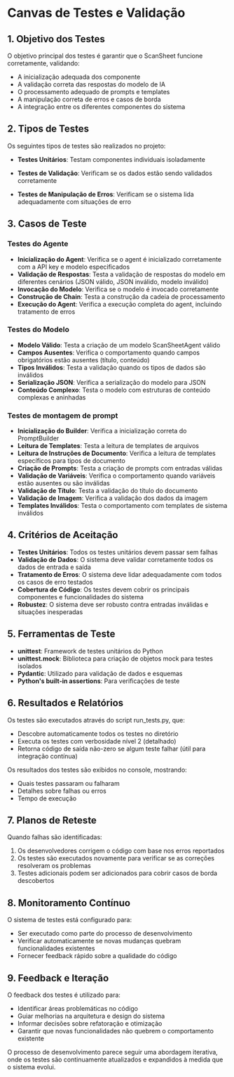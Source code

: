 # Canvas de Testes e Validação

## 1. Objetivo dos Testes
O objetivo principal dos testes é garantir que o ScanSheet funcione corretamente, validando:
- A inicialização adequada dos componente
- A validação correta das respostas do modelo de IA
- O processamento adequado de prompts e templates
- A manipulação correta de erros e casos de borda
- A integração entre os diferentes componentes do sistema

## 2. Tipos de Testes
Os seguintes tipos de testes são realizados no projeto:

- **Testes Unitários**: Testam componentes individuais isoladamente

- **Testes de Validação**: Verificam se os dados estão sendo validados corretamente

- **Testes de Manipulação de Erros**: Verificam se o sistema lida adequadamente com situações de erro

## 3. Casos de Teste
### Testes do Agente
- **Inicialização do Agent**: Verifica se o agent é inicializado corretamente com a API key e modelo especificados
- **Validação de Respostas**: Testa a validação de respostas do modelo em diferentes cenários (JSON válido, JSON inválido, modelo inválido)
- **Invocação do Modelo**: Verifica se o modelo é invocado corretamente
- **Construção de Chain**: Testa a construção da cadeia de processamento
- **Execução do Agent**: Verifica a execução completa do agent, incluindo tratamento de erros

### Testes do Modelo
- **Modelo Válido**: Testa a criação de um modelo ScanSheetAgent válido
- **Campos Ausentes**: Verifica o comportamento quando campos obrigatórios estão ausentes (título, conteúdo)
- **Tipos Inválidos**: Testa a validação quando os tipos de dados são inválidos
- **Serialização JSON**: Verifica a serialização do modelo para JSON
- **Conteúdo Complexo**: Testa o modelo com estruturas de conteúdo complexas e aninhadas

### Testes de montagem de prompt
- **Inicialização do Builder**: Verifica a inicialização correta do PromptBuilder
- **Leitura de Templates**: Testa a leitura de templates de arquivos
- **Leitura de Instruções de Documento**: Verifica a leitura de templates específicos para tipos de documento
- **Criação de Prompts**: Testa a criação de prompts com entradas válidas
- **Validação de Variáveis**: Verifica o comportamento quando variáveis estão ausentes ou são inválidas
- **Validação de Título**: Testa a validação do título do documento
- **Validação de Imagem**: Verifica a validação dos dados da imagem
- **Templates Inválidos**: Testa o comportamento com templates de sistema inválidos

## 4. Critérios de Aceitação
- **Testes Unitários**: Todos os testes unitários devem passar sem falhas
- **Validação de Dados**: O sistema deve validar corretamente todos os dados de entrada e saída
- **Tratamento de Erros**: O sistema deve lidar adequadamente com todos os casos de erro testados
- **Cobertura de Código**: Os testes devem cobrir os principais componentes e funcionalidades do sistema
- **Robustez**: O sistema deve ser robusto contra entradas inválidas e situações inesperadas

## 5. Ferramentas de Teste
- **unittest**: Framework de testes unitários do Python
- **unittest.mock**: Biblioteca para criação de objetos mock para testes isolados
- **Pydantic**: Utilizado para validação de dados e esquemas
- **Python's built-in assertions**: Para verificações de teste

## 6. Resultados e Relatórios
Os testes são executados através do script run_tests.py, que:
- Descobre automaticamente todos os testes no diretório
- Executa os testes com verbosidade nível 2 (detalhado)
- Retorna código de saída não-zero se algum teste falhar (útil para integração contínua)

Os resultados dos testes são exibidos no console, mostrando:
- Quais testes passaram ou falharam
- Detalhes sobre falhas ou erros
- Tempo de execução

## 7. Planos de Reteste
Quando falhas são identificadas:
1. Os desenvolvedores corrigem o código com base nos erros reportados
2. Os testes são executados novamente para verificar se as correções resolveram os problemas
3. Testes adicionais podem ser adicionados para cobrir casos de borda descobertos

## 8. Monitoramento Contínuo
O sistema de testes está configurado para:
- Ser executado como parte do processo de desenvolvimento
- Verificar automaticamente se novas mudanças quebram funcionalidades existentes
- Fornecer feedback rápido sobre a qualidade do código

## 9. Feedback e Iteração
O feedback dos testes é utilizado para:
- Identificar áreas problemáticas no código
- Guiar melhorias na arquitetura e design do sistema
- Informar decisões sobre refatoração e otimização
- Garantir que novas funcionalidades não quebrem o comportamento existente

O processo de desenvolvimento parece seguir uma abordagem iterativa, onde os testes são continuamente atualizados e expandidos à medida que o sistema evolui.